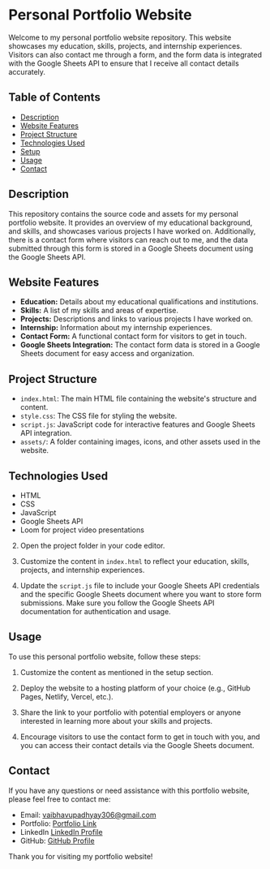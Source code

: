 # Personal Portfolio Website

Welcome to my personal portfolio website repository. This website showcases my education, skills, projects, and internship experiences. Visitors can also contact me through a form, and the form data is integrated with the Google Sheets API to ensure that I receive all contact details accurately.

## Table of Contents

- [Description](#description)
- [Website Features](#website-features)
- [Project Structure](#project-structure)
- [Technologies Used](#technologies-used)
- [Setup](#setup)
- [Usage](#usage)
- [Contact](#contact)

## Description

This repository contains the source code and assets for my personal portfolio website. It provides an overview of my educational background, and skills, and showcases various projects I have worked on. Additionally, there is a contact form where visitors can reach out to me, and the data submitted through this form is stored in a Google Sheets document using the Google Sheets API.

## Website Features

- **Education:** Details about my educational qualifications and institutions.
- **Skills:** A list of my skills and areas of expertise.
- **Projects:** Descriptions and links to various projects I have worked on.
- **Internship:** Information about my internship experiences.
- **Contact Form:** A functional contact form for visitors to get in touch.
- **Google Sheets Integration:** The contact form data is stored in a Google Sheets document for easy access and organization.

## Project Structure

- `index.html`: The main HTML file containing the website's structure and content.
- `style.css`: The CSS file for styling the website.
- `script.js`: JavaScript code for interactive features and Google Sheets API integration.
- `assets/`: A folder containing images, icons, and other assets used in the website.

## Technologies Used

- HTML
- CSS
- JavaScript
- Google Sheets API
- Loom for project video presentations


2. Open the project folder in your code editor.

3. Customize the content in `index.html` to reflect your education, skills, projects, and internship experiences.

4. Update the `script.js` file to include your Google Sheets API credentials and the specific Google Sheets document where you want to store form submissions. Make sure you follow the Google Sheets API documentation for authentication and usage.

## Usage

To use this personal portfolio website, follow these steps:

1. Customize the content as mentioned in the setup section.

2. Deploy the website to a hosting platform of your choice (e.g., GitHub Pages, Netlify, Vercel, etc.).

3. Share the link to your portfolio with potential employers or anyone interested in learning more about your skills and projects.

4. Encourage visitors to use the contact form to get in touch with you, and you can access their contact details via the Google Sheets document.

## Contact

If you have any questions or need assistance with this portfolio website, please feel free to contact me:

- Email: vaibhavupadhyay306@gmail.com
- Portfolio: [Portfolio Link](https://vaibhavupadhyayy.github.io/.in/)
- LinkedIn [LinkedIn Profile](https://www.linkedin.com/in/vaibhav-upadhyays/)
- GitHub: [GitHub Profile](https://github.com/vaibhavupadhyayy)

Thank you for visiting my portfolio website!
